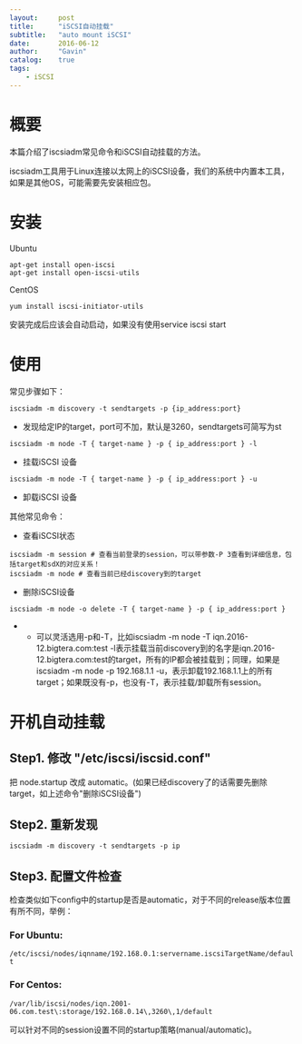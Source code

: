 ```yaml
---
layout:     post
title:      "iSCSI自动挂载"
subtitle:   "auto mount iSCSI"
date:       2016-06-12
author:     "Gavin"
catalog:    true
tags:
    - iSCSI
---
```



# 概要

本篇介绍了iscsiadm常见命令和iSCSI自动挂载的方法。

iscsiadm工具用于Linux连接以太网上的iSCSI设备，我们的系统中内置本工具，如果是其他OS，可能需要先安装相应包。


# 安装

Ubuntu

```
apt-get install open-iscsi
apt-get install open-iscsi-utils
```

CentOS

```
yum install iscsi-initiator-utils
```

安装完成后应该会自动启动，如果没有使用service iscsi start


# 使用

常见步骤如下：

```iscsiadm -m discovery -t sendtargets -p {ip_address:port} ```
* 发现给定IP的target，port可不加，默认是3260，sendtargets可简写为st

```iscsiadm -m node -T { target-name } -p { ip_address:port } -l ```
* 挂载iSCSI 设备

```iscsiadm -m node -T { target-name } -p { ip_address:port } -u ```
* 卸载iSCSI 设备

其他常见命令：

* 查看iSCSI状态
```
iscsiadm -m session # 查看当前登录的session，可以带参数-P 3查看到详细信息，包括target和sdX的对应关系！
iscsiadm -m node # 查看当前已经discovery到的target
```

* 删除iSCSI设备

```iscsiadm -m node -o delete -T { target-name } -p { ip_address:port } ```

* * 可以灵活选用-p和-T，比如iscsiadm -m node -T iqn.2016-12.bigtera.com:test -l表示挂载当前discovery到的名字是iqn.2016-12.bigtera.com:test的target，所有的IP都会被挂载到；同理，如果是iscsiadm -m node -p 192.168.1.1 -u，表示卸载192.168.1.1上的所有target；如果既没有-p，也没有-T，表示挂载/卸载所有session。


# 开机自动挂载

## Step1. 修改 "/etc/iscsi/iscsid.conf"

把 node.startup 改成 automatic。(如果已经discovery了的话需要先删除target，如上述命令"删除iSCSI设备")

## Step2. 重新发现

```iscsiadm -m discovery -t sendtargets -p ip ```

## Step3. 配置文件检查

检查类似如下config中的startup是否是automatic，对于不同的release版本位置有所不同，举例：

### For Ubuntu:

```/etc/iscsi/nodes/iqnname/192.168.0.1:servername.iscsiTargetName/default ```

### For Centos:

```/var/lib/iscsi/nodes/iqn.2001-06.com.test\:storage/192.168.0.14\,3260\,1/default ```

可以针对不同的session设置不同的startup策略(manual/automatic)。
